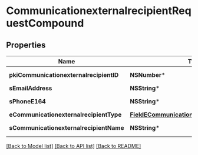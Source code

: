 # CommunicationexternalrecipientRequestCompound

## Properties
Name | Type | Description | Notes
------------ | ------------- | ------------- | -------------
**pkiCommunicationexternalrecipientID** | **NSNumber*** | The unique ID of the Communicationexternalrecipient | [optional] 
**sEmailAddress** | **NSString*** | The email address. | [optional] 
**sPhoneE164** | **NSString*** | A phone number in E.164 Format | [optional] 
**eCommunicationexternalrecipientType** | [**FieldECommunicationexternalrecipientType***](FieldECommunicationexternalrecipientType.md) |  | [optional] 
**sCommunicationexternalrecipientName** | **NSString*** | The name of the Communicationexternalrecipient | 

[[Back to Model list]](../README.md#documentation-for-models) [[Back to API list]](../README.md#documentation-for-api-endpoints) [[Back to README]](../README.md)


